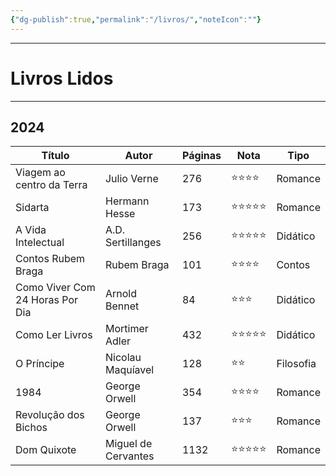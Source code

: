 ```yaml
---
{"dg-publish":true,"permalink":"/livros/","noteIcon":""}
---
```


---

# Livros Lidos

---

## 2024

| Título                         | Autor                   | Páginas | Nota  | Tipo      |
| ------------------------------ | ----------------------- | ------- | ----- | --------- |
| Viagem ao centro da Terra      | Julio Verne             | 276     | ⭐⭐⭐⭐  | Romance   |
| Sidarta                        | Hermann Hesse           | 173     | ⭐⭐⭐⭐⭐ | Romance   |
| A Vida Intelectual             | A.D. Sertillanges       | 256     | ⭐⭐⭐⭐⭐ | Didático  |
| Contos Rubem Braga             | Rubem Braga             | 101     | ⭐⭐⭐⭐  | Contos    |
| Como Viver Com 24 Horas Por Dia| Arnold Bennet           | 84      | ⭐⭐⭐   | Didático  |
| Como Ler Livros                | Mortimer Adler          | 432     | ⭐⭐⭐⭐⭐ | Didático  |
| O Príncipe                     | Nicolau Maquíavel       | 128     | ⭐⭐    | Filosofia |
| 1984                           | George Orwell           | 354     | ⭐⭐⭐⭐  | Romance   |
| Revolução dos Bichos           | George Orwell           | 137     | ⭐⭐⭐   | Romance   |
| Dom Quixote                    | Miguel de Cervantes     | 1132    | ⭐⭐⭐⭐⭐ | Romance   |
